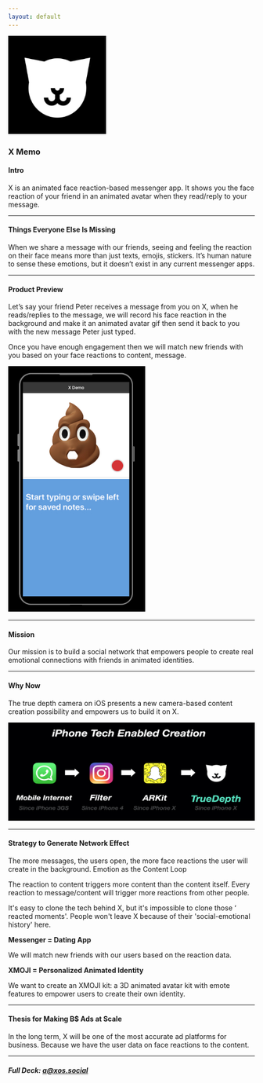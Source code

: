 ```yaml
---
layout: default
---
```


<img src="images/x.png" alt="sample image" width="200" height="200">


### X Memo

#### Intro

X is an animated face reaction-based messenger app. It shows you the face reaction of your friend in an animated avatar when they read/reply to your message.

---

#### Things Everyone Else Is Missing

When we share a message with our friends, seeing and feeling the reaction on their face means more than just texts, emojis, stickers. It’s human nature to sense these emotions, but it doesn’t exist in any current messenger apps.

---

#### Product Preview

Let’s say your friend Peter receives a message from you on X, when he reads/replies to the message, we will record his face reaction in the background and make it an animated avatar gif then send it back to you with the new message Peter just typed.

Once you have enough engagement then we will match new friends with you based on your face reactions to content, message.


<img src="images/demo3.png" alt="sample image" width="280" height="500">


---

#### Mission

Our mission is to build a social network that empowers people to create real emotional connections with friends in animated identities.

---

#### Why Now

The true depth camera on iOS presents a new camera-based content creation possibility and empowers us to build it on X.


<img src="images/why.png" alt="sample image" width="700" height="200">

---

#### Strategy to Generate Network Effect

The more messages, the users open, the more face reactions the user will create in the background. 
Emotion as the Content Loop

The reaction to content triggers more content than the content itself.  Every reaction to message/content will trigger more reactions from other people.

It's easy to clone the tech behind X, but it's impossible to clone those ‘ reacted moments'. People won't leave X because of their 'social-emotional history' here.

**Messenger = Dating App**

We will match new friends with our users based on the reaction data.

**XMOJI = Personalized Animated Identity**

We want to create an XMOJI kit: a 3D animated avatar kit with emote features to empower users to create their own identity.

---

#### Thesis for Making B$ Ads at Scale

In the long term, X will be one of the most accurate ad platforms for business. Because we have the user data on face reactions to the content.



---

##### Full Deck: [a@xos.social](mailto:axos@social)


